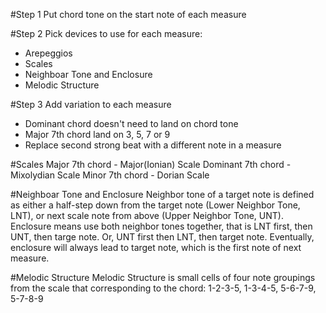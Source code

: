 #Step 1
Put chord tone on the start note of each measure

#Step 2
Pick devices to use for each measure:

- Arepeggios
- Scales
- Neighboar Tone and Enclosure
- Melodic Structure

#Step 3
Add variation to each measure

- Dominant chord doesn't need to land on chord tone
- Major 7th chord land on 3, 5, 7 or 9
- Replace second strong beat with a different note in a measure

#Scales
Major 7th chord - Major(Ionian) Scale
Dominant 7th chord - Mixolydian Scale
Minor 7th chord - Dorian Scale

#Neighboar Tone and Enclosure
Neighbor tone of a target note is defined as either a half-step down from the target note (Lower Neighbor Tone, LNT), or next scale note from above (Upper Neighbor Tone, UNT). Enclosure means use both neighbor tones together, that is LNT first, then UNT, then targe note. Or, UNT first then LNT, then target note. Eventually, enclosure will always lead to target note, which is the first note of next measure.

#Melodic Structure
Melodic Structure is small cells of four note groupings from the scale that corresponding to the chord: 1-2-3-5, 1-3-4-5, 5-6-7-9, 5-7-8-9
